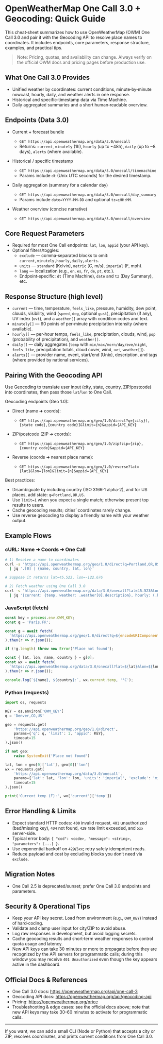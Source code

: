 # OpenWeatherMap One Call 3.0 + Geocoding: Quick Guide

This cheat‑sheet summarizes how to use OpenWeatherMap (OWM) One Call 3.0 and pair it with the Geocoding API to resolve place names to coordinates. It includes endpoints, core parameters, response structure, examples, and practical tips.

> Note: Pricing, quotas, and availability can change. Always verify on the official OWM docs and pricing pages before production use.

## What One Call 3.0 Provides

- Unified weather by coordinates: current conditions, minute‑by‑minute nowcast, hourly, daily, and weather alerts in one response.
- Historical and specific‑timestamp data via Time Machine.
- Daily aggregated summaries and a short human‑readable overview.

## Endpoints (Data 3.0)

- Current + forecast bundle
  - `GET https://api.openweathermap.org/data/3.0/onecall`
  - Returns: `current`, `minutely` (1h), `hourly` (up to ~48h), `daily` (up to ~8 days), `alerts` (where available).

- Historical / specific timestamp
  - `GET https://api.openweathermap.org/data/3.0/onecall/timemachine`
  - Params include `dt` (Unix UTC seconds) for the desired timestamp.

- Daily aggregation (summary for a calendar day)
  - `GET https://api.openweathermap.org/data/3.0/onecall/day_summary`
  - Params include `date=YYYY-MM-DD` and optional `tz=±HH:MM`.

- Weather overview (concise narrative)
  - `GET https://api.openweathermap.org/data/3.0/onecall/overview`

## Core Request Parameters

- Required for most One Call endpoints: `lat`, `lon`, `appid` (your API key).
- Optional filters/toggles:
  - `exclude` — comma‑separated blocks to omit: `current,minutely,hourly,daily,alerts`.
  - `units` — `standard` (Kelvin), `metric` (C, m/s), `imperial` (F, mph).
  - `lang` — localization (e.g., `en`, `es`, `fr`, `de`, `pt`, etc.).
  - Endpoint‑specific: `dt` (Time Machine), `date` and `tz` (Day Summary), etc.

## Response Structure (high level)

- `current` — time, temperature, `feels_like`, pressure, humidity, dew point, clouds, visibility, wind (`speed`, `deg`, optional `gust`), precipitation (if any), UV index (`uvi`), and a `weather[]` array with condition codes and text.
- `minutely[]` — 60 points of per‑minute precipitation intensity (where available).
- `hourly[]` — per‑hour temps, `feels_like`, precipitation, clouds, wind, `pop` (probability of precipitation), and `weather[]`.
- `daily[]` — daily aggregates (`temp` with `min/max/morn/day/eve/night`, `feels_like`, precipitation totals, cloud cover, wind, `uvi`, `weather[]`).
- `alerts[]` — provider name, event, start/end (Unix), description, and tags (where provided by national services).

## Pairing With the Geocoding API

Use Geocoding to translate user input (city, state, country, ZIP/postcode) into coordinates, then pass those `lat`/`lon` to One Call.

Geocoding endpoints (Geo 1.0):

- Direct (name ➜ coords):
  - `GET https://api.openweathermap.org/geo/1.0/direct?q={city}[,{state code},{country code}]&limit={n}&appid={API_KEY}`

- ZIP/postcode (ZIP ➜ coords):
  - `GET https://api.openweathermap.org/geo/1.0/zip?zip={zip},{country code}&appid={API_KEY}`

- Reverse (coords ➜ nearest place name):
  - `GET https://api.openweathermap.org/geo/1.0/reverse?lat={lat}&lon={lon}&limit={n}&appid={API_KEY}`

Best practices:

- Disambiguate by including country (ISO 3166‑1 alpha‑2), and for US places, add state: `q=Portland,OR,US`.
- Use `limit=1` when you expect a single match; otherwise present top results to users.
- Cache geocoding results; cities’ coordinates rarely change.
- Use reverse geocoding to display a friendly name with your weather output.

## Example Flows

### cURL: Name ➜ Coords ➜ One Call

```bash
# 1) Resolve a name to coordinates
curl -s "https://api.openweathermap.org/geo/1.0/direct?q=Portland,OR,US&limit=1&appid=$OWM_KEY" \
  | jq '.[0] | {name, country, lat, lon}'

# Suppose it returns lat=45.523, lon=-122.676

# 2) Fetch weather using One Call 3.0
curl -s "https://api.openweathermap.org/data/3.0/onecall?lat=45.523&lon=-122.676&units=imperial&exclude=minutely&appid=$OWM_KEY" \
  | jq '{current: {temp, weather: .weather[0].description}, hourly: (.hourly[:3] | map({dt, temp}))}'
```

### JavaScript (fetch)

```js
const key = process.env.OWM_KEY;
const q = 'Paris,FR';

const g = await fetch(
  `https://api.openweathermap.org/geo/1.0/direct?q=${encodeURIComponent(q)}&limit=1&appid=${key}`
).then(r => r.json());

if (!g.length) throw new Error('Place not found');

const { lat, lon, name, country } = g[0];
const wx = await fetch(
  `https://api.openweathermap.org/data/3.0/onecall?lat=${lat}&lon=${lon}&units=metric&exclude=minutely&appid=${key}`
).then(r => r.json());

console.log(`${name}, ${country}:`, wx.current.temp, '°C');
```

### Python (requests)

```python
import os, requests

KEY = os.environ['OWM_KEY']
q = 'Denver,CO,US'

geo = requests.get(
    'https://api.openweathermap.org/geo/1.0/direct',
    params={'q': q, 'limit': 1, 'appid': KEY},
    timeout=15
).json()

if not geo:
    raise SystemExit('Place not found')

lat, lon = geo[0]['lat'], geo[0]['lon']
wx = requests.get(
    'https://api.openweathermap.org/data/3.0/onecall',
    params={'lat': lat, 'lon': lon, 'units': 'imperial', 'exclude': 'minutely', 'appid': KEY},
    timeout=15
).json()

print('Current temp (F):', wx['current']['temp'])
```

## Error Handling & Limits

- Expect standard HTTP codes: `400` invalid request, `401` unauthorized (bad/missing key), `404` not found, `429` rate limit exceeded, and `5xx` server‑side.
- Typical error body: `{ "cod": <code>, "message": <string>, "parameters": [...] }`.
- Use exponential backoff on `429`/`5xx`; retry safely idempotent reads.
- Reduce payload and cost by excluding blocks you don’t need via `exclude`.

## Migration Notes

- One Call 2.5 is deprecated/sunset; prefer One Call 3.0 endpoints and parameters.

## Security & Operational Tips

- Keep your API key secret. Load from environment (e.g., `OWM_KEY`) instead of hard‑coding.
- Validate and clamp user input for city/ZIP to avoid abuse.
- Log raw responses in development, but avoid logging secrets.
- Cache geocoding results and short‑term weather responses to control quota usage and latency.
- New API keys can take 30 minutes or more to propagate before they are recognized by the API servers for programmatic calls; during this window you may receive `401 Unauthorized` even though the key appears active in the dashboard.

## Official Docs & References

- One Call 3.0 docs: https://openweathermap.org/api/one-call-3
- Geocoding API docs: https://openweathermap.org/api/geocoding-api
- Pricing: https://openweathermap.org/price
- Troubleshooting & edge cases: see the official docs above; note that new API keys may take 30–60 minutes to activate for programmatic calls.

---

If you want, we can add a small CLI (Node or Python) that accepts a city or ZIP, resolves coordinates, and prints current conditions from One Call 3.0.

